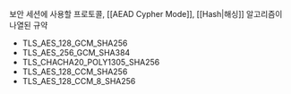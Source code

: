보안 세션에 사용할 프로토콜, [[AEAD Cypher Mode]], [[Hash|해싱]] 알고리즘이 나열된 규약
- TLS_AES_128_GCM_SHA256
- TLS_AES_256_GCM_SHA384
- TLS_CHACHA20_POLY1305_SHA256
- TLS_AES_128_CCM_SHA256
- TLS_AES_128_CCM_8_SHA256